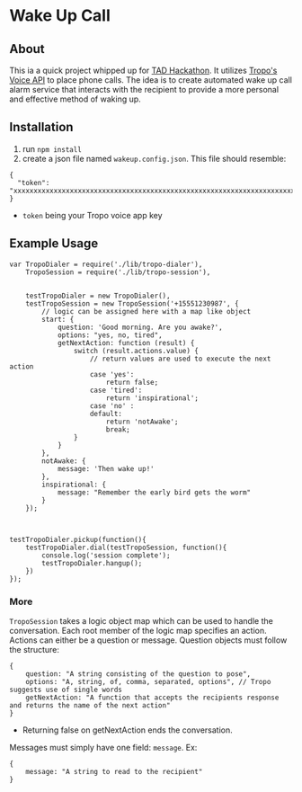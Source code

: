# Wake Up Call

## About
This ia a quick project whipped up for [TAD Hackathon](http://tadhack.com/2016/global/Orlando). 
It utilizes [Tropo's Voice API](https://www.tropo.com/) to place phone calls.
The idea is to create automated wake up call alarm service that interacts with the recipient to provide
a more personal and effective method of waking up.

## Installation
1. run `npm install`
2. create a json file named `wakeup.config.json`. This file should resemble:
```
{
  "token": "xxxxxxxxxxxxxxxxxxxxxxxxxxxxxxxxxxxxxxxxxxxxxxxxxxxxxxxxxxxxxxxxxxxxxxxxxxxxxxxxxxxxxxxx"
}
```
- `token` being your Tropo voice app key

## Example Usage

```
var TropoDialer = require('./lib/tropo-dialer'),
    TropoSession = require('./lib/tropo-session'),


    testTropoDialer = new TropoDialer(),
    testTropoSession = new TropoSession('+15551230987', {
        // logic can be assigned here with a map like object
        start: {
            question: 'Good morning. Are you awake?',
            options: "yes, no, tired",
            getNextAction: function (result) {
                switch (result.actions.value) {
                    // return values are used to execute the next action
                    case 'yes':
                        return false;
                    case 'tired':
                        return 'inspirational';
                    case 'no' :
                    default:
                        return 'notAwake';
                        break;
                }
            }
        },
        notAwake: {
            message: 'Then wake up!'
        },
        inspirational: {
            message: "Remember the early bird gets the worm"
        }
    });



testTropoDialer.pickup(function(){
    testTropoDialer.dial(testTropoSession, function(){
        console.log('session complete');
        testTropoDialer.hangup();
    })
});
```

### More
`TropoSession` takes a logic object map which can be used to handle the conversation.
Each root member of the logic map specifies an action.
Actions can either be a question or message. 
Question objects must follow the structure:
```
{
    question: "A string consisting of the question to pose",
    options: "A, string, of, comma, separated, options", // Tropo suggests use of single words
    getNextAction: "A function that accepts the recipients response and returns the name of the next action"
}
```
- Returning false on getNextAction ends the conversation.

Messages must simply have one field: `message`. Ex:
```
{
    message: "A string to read to the recipient"
}
```
